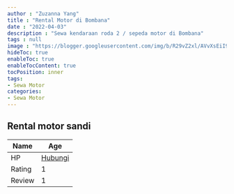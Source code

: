 ```yaml
---
author : "Zuzanna Yang"
title : "Rental Motor di Bombana"
date : "2022-04-03"
description : "Sewa kendaraan roda 2 / sepeda motor di Bombana"
tags : null
image : "https://blogger.googleusercontent.com/img/b/R29vZ2xl/AVvXsEiI9SFpDeRshl4MzyGTikftKqlgsdpu4dKZ0IYpl2epxKTJO6XmAfbFBBLEELEbe6asFbu-Zigz_mj39A0iVPjpYiYt10diMUrWBRnRwtT3c4DAMh7Z8WTfZUmLUjd_HoVAzZN-zkuyyTqpadFqqP2UqyiNB1q9tDDz502pehTo9MWvnRvq9rQf-zEMYw/w300-h200/rental-motor-di-bombana.png"
hideToc: true
enableToc: true
enableTocContent: true
tocPosition: inner
tags:
- Sewa Motor
categories:
- Sewa Motor
---
```



## Rental motor sandi

Name | Age
--------|------
HP | [Hubungi](https://pcandroidplayer.blogspot.com/?clayads=https://getnumber.ndower.dev?phone=MDgyMjE5NjE2MzM0)
Rating | 1
Review | 1



